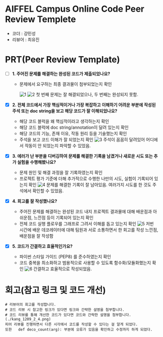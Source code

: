 # AIFFEL Campus Online Code Peer Review Templete
- 코더 : 강민성
- 리뷰어 : 최유진


# PRT(Peer Review Template)
- [ ]  **1. 주어진 문제를 해결하는 완성된 코드가 제출되었나요?**
    - 문제에서 요구하는 최종 결과물이 첨부되었는지 확인
 
        ![1](./kang_1209_1_1.png)
        ![2](./kang_1209_2_1.png)
        첫 번째 문제는 잘 해결되었으나, 두 번째는 완성되지 못함.
    
- [X]  **2. 전체 코드에서 가장 핵심적이거나 가장 복잡하고 이해하기 어려운 부분에 작성된 
주석 또는 doc string을 보고 해당 코드가 잘 이해되었나요?**
    - 해당 코드 블럭을 왜 핵심적이라고 생각하는지 확인
    - 해당 코드 블럭에 doc string/annotation이 달려 있는지 확인
    - 해당 코드의 기능, 존재 이유, 작동 원리 등을 기술했는지 확인
    - 주석을 보고 코드 이해가 잘 되었는지 확인
![3](./kang_1209_2_2.png)
        주석이 꼼꼼히 달려있어 어디에서 작동이 안 되었는지 파악할 수 있었음.
        
- [X]  **3. 에러가 난 부분을 디버깅하여 문제를 해결한 기록을 남겼거나
새로운 시도 또는 추가 실험을 수행해봤나요?**
    - 문제 원인 및 해결 과정을 잘 기록하였는지 확인
    - 프로젝트 평가 기준에 더해 추가적으로 수행한 나만의 시도, 
    실험이 기록되어 있는지 확인
 ![4](./kang_1209_2_3.png)
 문제를 해결한 기록이 잘 남아있음. 여러가지 시도를 한 것도 주석에서 확인할 수 있었음.
     
        
- [X]  **4. 회고를 잘 작성했나요?**
    - 주어진 문제를 해결하는 완성된 코드 내지 프로젝트 결과물에 대해
    배운점과 아쉬운점, 느낀점 등이 기록되어 있는지 확인
    - 전체 코드 실행 플로우를 그래프로 그려서 이해를 돕고 있는지 확인
![5](./kang_1209_2_4.png)
저번 시간에 배운 데코레이터에 대해 팀원과 서로 소통하면서 한 회고를 작성
느낀점, 배운점을 잘 작성함
        
- [X]  **5. 코드가 간결하고 효율적인가요?**
    - 파이썬 스타일 가이드 (PEP8) 를 준수하였는지 확인
    - 코드 중복을 최소화하고 범용적으로 사용할 수 있도록 함수화/모듈화했는지 확인
![6](./kang_1209_2_1.png)
    간결하고 효율적으로 작성되었음. 

# 회고(참고 링크 및 코드 개선)
```
# 리뷰어의 회고를 작성합니다.
# 코드 리뷰 시 참고한 링크가 있다면 링크와 간략한 설명을 첨부합니다.
# 코드 리뷰를 통해 개선한 코드가 있다면 코드와 간략한 설명을 첨부합니다.
(./kang_1209_2_4.png)
피어 리뷰를 진행하면서 다른 시각에서 코드를 작성할 수 있다는 걸 알게 되었다.
또한   def deco_count(arg): 부분에 오류가 있음을 확인하고 수정까지 하게 되었다.

```
